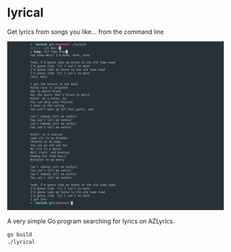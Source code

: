 # lyrical
Get lyrics from songs you like... from the command line

![alt text](https://github.com/codyx/lyrical/raw/master/preview.png)

A very simple Go program searching for lyrics on AZLyrics.

```sh
go build
./lyrical
```
